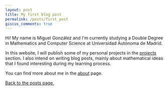 ```yaml
---
layout: post
title: My first blog post
permalink: /posts/first_post
giscus_comments: true
---
```


Hi! My name is Miguel González and I'm currently studying a Double Degree in Mathematics and Computer Science at Universidad Autónoma de Madrid.

In this website, I will publish some of my personal projects in the [projects](/projects) section. I also intend on writing blog posts, mainly about mathematical ideas that I found interesting during my learning process.

You can find more about me in the [about](/about) page.

[Back to the posts page.](/blog)
